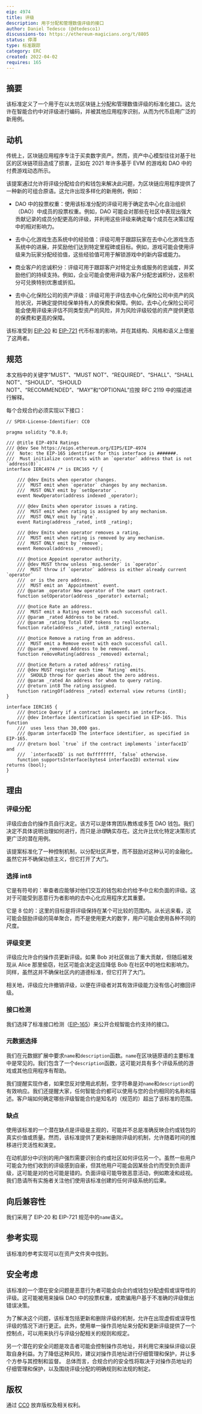 ```yaml
---
eip: 4974
title: 评级
description: 用于分配和管理数值评级的接口
author: Daniel Tedesco (@dtedesco1)
discussions-to: https://ethereum-magicians.org/t/8805
status: 停滞
type: 标准跟踪
category: ERC
created: 2022-04-02
requires: 165
---
```


## 摘要

该标准定义了一个用于在以太坊区块链上分配和管理数值评级的标准化接口。这允许在智能合约中对评级进行编码，并被其他应用程序识别，从而为代币启用广泛的新用例。

## 动机

传统上，区块链应用程序专注于买卖数字资产。然而，资产中心模型往往对基于社区的区块链项目造成了损害，正如在 2021 年许多基于 EVM 的游戏和 DAO 中的付费游戏动态所示。

该提案通过允许将评级分配给合约和钱包来解决此问题，为区块链应用程序提供了一种新的可组合原语。这允许出现多样化的新用例，例如：

- DAO 中的投票权重：使用该标准分配的评级可用于确定去中心化自治组织（DAO）中成员的投票权重。例如，DAO 可能会对那些在社区中表现出强大贡献记录的成员分配更高的评级，并利用这些评级来确定每个成员在决策过程中的相对影响力。

- 去中心化游戏生态系统中的经验值：评级可用于跟踪玩家在去中心化游戏生态系统中的进展，并奖励他们达到特定里程碑或目标。例如，游戏可能会使用评级来为玩家分配经验值，这些经验值可用于解锁游戏中的新内容或能力。

- 商业客户的忠诚积分：评级可用于跟踪客户对特定业务或服务的忠诚度，并奖励他们的持续支持。例如，企业可能会使用评级为客户分配忠诚积分，这些积分可兑换特别优惠或折扣。

- 去中心化保险公司的资产评级：评级可用于评估去中心化保险公司中资产的风险状况，并确定提供给保单持有人的保费和保障。例如，去中心化保险公司可能会使用评级来评估不同类型资产的风险，并为风险评级较低的资产提供更低的保费和更高的保障。

该标准受到 [EIP-20](./eip-20.md) 和 [EIP-721](./eip-721.md) 代币标准的影响，并在其结构、风格和语义上借鉴了这两者。

## 规范

本文档中的关键字“MUST”、“MUST NOT”、“REQUIRED”、“SHALL”、“SHALL NOT”、“SHOULD”、“SHOULD NOT”、“RECOMMENDED”、“MAY”和“OPTIONAL”应按 RFC 2119 中的描述进行解释。

每个合规合约必须实现以下接口：

```
// SPDX-License-Identifier: CC0

pragma solidity ^0.8.0;

/// @title EIP-4974 Ratings
/// @dev See https://eips.ethereum.org/EIPS/EIP-4974
///  Note: the EIP-165 identifier for this interface is #######.
///  Must initialize contracts with an `operator` address that is not `address(0)`.
interface IERC4974 /* is ERC165 */ {

    /// @dev Emits when operator changes.
    ///  MUST emit when `operator` changes by any mechanism.
    ///  MUST ONLY emit by `setOperator`.
    event NewOperator(address indexed _operator);

    /// @dev Emits when operator issues a rating. 
    ///  MUST emit when rating is assigned by any mechanism.
    ///  MUST ONLY emit by `rate`.
    event Rating(address _rated, int8 _rating);

    /// @dev Emits when operator removes a rating. 
    ///  MUST emit when rating is removed by any mechanism.
    ///  MUST ONLY emit by `remove`.
    event Removal(address _removed);

    /// @notice Appoint operator authority.
    /// @dev MUST throw unless `msg.sender` is `operator`.
    ///  MUST throw if `operator` address is either already current `operator`
    ///  or is the zero address.
    ///  MUST emit an `Appointment` event.
    /// @param _operator New operator of the smart contract.
    function setOperator(address _operator) external;

    /// @notice Rate an address.
    ///  MUST emit a Rating event with each successful call.
    /// @param _rated Address to be rated.
    /// @param _rating Total EXP tokens to reallocate.
    function rate(address _rated, int8 _rating) external;

    /// @notice Remove a rating from an address.
    ///  MUST emit a Remove event with each successful call.
    /// @param _removed Address to be removed.
    function removeRating(address _removed) external;

    /// @notice Return a rated address' rating.
    /// @dev MUST register each time `Rating` emits.
    ///  SHOULD throw for queries about the zero address.
    /// @param _rated An address for whom to query rating.
    /// @return int8 The rating assigned.
    function ratingOf(address _rated) external view returns (int8);
}

interface IERC165 {
    /// @notice Query if a contract implements an interface.
    /// @dev Interface identification is specified in EIP-165. This function
    ///  uses less than 30,000 gas.
    /// @param interfaceID The interface identifier, as specified in EIP-165.
    /// @return bool `true` if the contract implements `interfaceID` and
    ///  `interfaceID` is not 0xffffffff, `false` otherwise.
    function supportsInterface(bytes4 interfaceID) external view returns (bool);
}
```

## 理由

### 评级分配

评级应由合约操作员自行决定。该方可以是体育团队教练或多签 DAO 钱包。我们决定不具体说明治理如何进行，而只是*治理*确实存在。这允许比优化特定决策形式更广泛的潜在用例。

该提案标准化了一种控制机制，以分配社区声誉，而不鼓励对这种认可的金融化。虽然它并不确保功绩主义，但它打开了大门。

### 选择 int8

它是有符号的：审查者应能够对他们交互的钱包和合约给予中立和负面的评级。这对于可能受到恶意行为者影响的去中心化应用程序尤其重要。

它是 8 位的：这里的目标是将评级保持在某个可比较的范围内。从长远来看，这可能会鼓励评级的简单聚合，而不是使用更大的数字，用户可能会使用各种不同的尺度。

### 评级变更

评级应允许合约操作员更新评级。如果 Bob 对社区做出了重大贡献，但随后被发现从 Alice 那里偷窃，社区可能会决定这应降低 Bob 在社区中的地位和影响力。同样，虽然这并不确保社区内的道德标准，但它打开了大门。

相关地，评级应允许撤销评级，以便在评级者对其有效评级能力没有信心时撤回评级。

### 接口检测

我们选择了标准接口检测（[EIP-165](./eip-165.md)）来公开合规智能合约支持的接口。

### 元数据选择

我们在元数据扩展中要求`name`和`description`函数。`name`在区块链原语的主要标准中是常见的。我们包含了一个`description`函数，这可能对具有多个评级系统的游戏或其他应用程序有帮助。

我们提醒实现作者，如果您反对使用此机制，空字符串是对`name`和`description`的有效响应。我们还提醒大家，任何智能合约都可以使用与您的合约相同的名称和描述。客户端如何确定哪些评级智能合约是知名的（规范的）超出了该标准的范围。

### 缺点

使用该标准的一个潜在缺点是评级是主观的，可能并不总是准确反映合约或钱包的真实价值或质量。然而，该标准提供了更新和删除评级的机制，允许随着时间的推移进行灵活性和演变。

在动机部分中识别的用户强烈需要识别合约或社区如何评估另一个。虽然一些用户可能会为他们收到的评级感到自豪，但其他用户可能会因某些合约而受到负面评级，这可能是对的也可能是错的。负面评级可能导致恶意活动，例如欺凌和歧视。我们恳请所有实施者关注他们使用该标准创建的任何评级系统的后果。

## 向后兼容性

我们采用了 EIP-20 和 EIP-721 规范中的`name`语义。

## 参考实现

该标准的参考实现可以在资产文件夹中找到。
<!-- [../assets/EIP-4974/ERC4974.sol](../assets/EIP-4974/ERC4974.sol). -->

## 安全考虑

该标准的一个潜在安全问题是恶意行为者可能会向合约或钱包分配虚假或误导性的评级。这可能被用来操纵 DAO 中的投票权重，或欺骗用户基于不准确的评级做出错误决策。

为了解决这个问题，该标准包括更新和删除评级的机制，允许在出现虚假或误导性评级的情况下进行更正。此外，使用单一操作员地址来分配和更新评级提供了一个控制点，可以用来执行与评级分配相关的规则和规定。

另一个潜在的安全问题是攻击者可能会控制操作员地址，并利用它来操纵评级以获取自身利益。为了降低这种风险，建议对操作员地址进行仔细管理和保护，并让多个方参与其控制和监督。
总体而言，合规合约的安全性将取决于对操作员地址的仔细管理和保护，以及围绕评级分配的明确规则和法规的制定。

## 版权

通过 [CC0](../LICENSE.md) 放弃版权及相关权利。